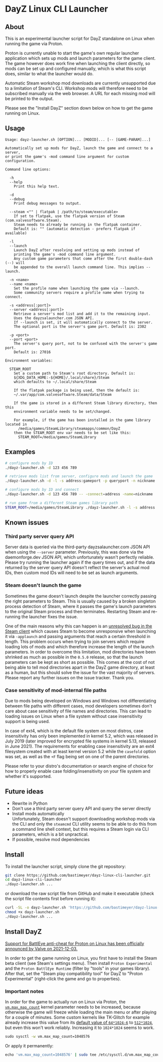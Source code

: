 DayZ Linux CLI Launcher
====

## About

This is an experimental launcher script for DayZ standalone on Linux when running the game via Proton.

Proton is currently unable to start the game's own regular launcher application which sets up mods and launch parameters for the game client. The game however does work fine when launching the client directly, so mods can be set up and configured manually, which is what this script does, similar to what the launcher would do.

Automatic Steam workshop mod downloads are currently unsupported due to a limitation of Steam's CLI. Workshop mods will therefore need to be subscribed manually via the web browser. A URL for each missing mod will be printed to the output.

Please see the "Install DayZ" section down below on how to get the game running on Linux.

## Usage

```
Usage: dayz-launcher.sh [OPTION]... [MODID]... [-- [GAME-PARAM]...]

Automatically set up mods for DayZ, launch the game and connect to a server,
or print the game's -mod command line argument for custom configuration.

Command line options:

  -h
  --help
    Print this help text.

  -d
  --debug
    Print debug messages to output.

  --steam <"" | flatpak | /path/to/steam/executable>
    If set to flatpak, use the flatpak version of Steam (com.valvesoftware.Steam).
    Steam needs to already be running in the flatpak container.
    Default is: "" (automatic detection - prefers flatpak if available)

  -l
  --launch
    Launch DayZ after resolving and setting up mods instead of
    printing the game's -mod command line argument.
    Any custom game parameters that come after the first double-dash (--) will
    be appended to the overall launch command line. This implies --launch.

  -n <name>
  --name <name>
    Set the profile name when launching the game via --launch.
    Some community servers require a profile name when trying to connect.

  -s <address[:port]>
  --server <address[:port]>
    Retrieve a server's mod list and add it to the remaining input.
    Uses the dayzsalauncher.com JSON API.
    If --launch is set, it will automatically connect to the server.
    The optional port is the server's game port. Default is: 2302

  -p <port>
  --port <port>
    The server's query port, not to be confused with the server's game port.
    Default is: 27016

Environment variables:

  STEAM_ROOT
    Set a custom path to Steam's root directory. Default is:
    ${XDG_DATA_HOME:-${HOME}/.local/share}/Steam
    which defaults to ~/.local/share/Steam

    If the flatpak package is being used, then the default is:
    ~/.var/app/com.valvesoftware.Steam/data/Steam

    If the game is stored in a different Steam library directory, then this
    environment variable needs to be set/changed.

    For example, if the game has been installed in the game library located in
      /media/games/SteamLibrary/steamapps/common/DayZ
    then the STEAM_ROOT env var needs to be set like this:
      STEAM_ROOT=/media/games/SteamLibrary
```

## Examples

```sh
# configure mods by ID
./dayz-launcher.sh -d 123 456 789

# retrieve mods list from server, configure mods and launch the game
./dayz-launcher.sh -d -l -s address:gameport -p queryport -n nickname

# configure mods by ID and connect
./dayz-launcher.sh -d 123 456 789 -- -connect=address -name=nickname

# run game from a different Steam games library path
STEAM_ROOT=/media/games/SteamLibrary ./dayz-launcher.sh -l -s address
```

## Known issues

### Third party server query API

Server data is queried via the third-party dayzsalauncher.com JSON API when using the `--server` parameter. Previously, this was done via the daemonforge.dev JSON API, which unfortunately wasn't perfectly reliable. Please try running the launcher again if the query times out, and if the data returned by the server query API doesn't reflect the server's actual mod IDs, then custom mod IDs will need to be set as launch arguments.

### Steam doesn't launch the game

Sometimes the game doesn't launch despite the launcher correctly passing the right parameters to Steam. This is usually caused by a broken singleton process detection of Steam, where it passes the game's launch parameters to the original Steam process and then terminates. Restarting Steam and re-running the launcher fixes the issue.

One of the main reasons why this can happen is an [unresolved bug in the Steam client](https://github.com/ValveSoftware/steam-for-linux/issues/5753) which causes Steam to become unresponsive when launching it via `-applaunch` and passing arguments that reach a certain threshold in length. This problem occurs when trying to join servers which require loading lots of mods and which therefore increase the length of the launch parameters. In order to overcome this limitation, mod directories have been shrinked as much as possible in the `0.5.0` release, so that the launch parameters can be kept as short as possible. This comes at the cost of not being able to tell mod directories apart in the DayZ game directory, at least as a human, but this should solve the issue for the vast majority of servers. Please report any further issues on the issue tracker. Thank you.

### Case sensitivity of mod-internal file paths

Due to mods being developed on Windows and Windows not differentiating between file paths with different cases, mod developers sometimes don't care about case sensitivity of file names and directories. This can lead to loading issues on Linux when a file system without case insensitivity support is being used.

In case of ext4, which is the default file system on most distros, case insensitivity has only been implemented in kernel 5.2, which was released in July 2019 (later improved for encrypted file systems in kernel 5.13, released in June 2021). The requirements for enabling case insensitivity are an ext4 filesystem created with at least kernel version 5.2 while the `casefold` option was set, as well as the `+F` flag being set on one of the parent directories.

Please refer to your distro's documentation or search engine of choice for how to properly enable case folding/insensitivity on your file system and whether it's supported.

## Future ideas

- Rewrite in Python
- Don't use a third party server query API and query the server directly
- Install mods automatically  
  Unfortunately, Steam doesn't support downloading workshop mods via the CLI and only the `steamcmd` CLI utility seems to be able to do this from a command line shell context, but this requires a Steam login via CLI parameters, which is a bit unpractical.
- If possible, resolve mod dependencies

## Install

To install the launcher script, simply clone the git repository:

```sh
git clone https://github.com/bastimeyer/dayz-linux-cli-launcher.git
cd dayz-linux-cli-launcher
./dayz-launcher.sh ...
```

or download the raw script file from GitHub and make it executable (check the script file contents first before running it):

```sh
curl -SL -o dayz-launcher.sh 'https://github.com/bastimeyer/dayz-linux-cli-launcher/raw/master/dayz-launcher.sh'
chmod +x dayz-launcher.sh
./dayz-launcher.sh ...
```

## Install DayZ

[Support for BattlEye anti-cheat for Proton on Linux has been officially announced by Valve on 2021-12-03.][battleye-announcement]

In order to get the game running on Linux, you first have to install the Steam beta client (see Steam's settings menu). Then install `Proton Experimental` and the `Proton BattlEye Runtime` (filter by "tools" in your games library). After that, set the "Steam play compatibility tool" for DayZ to "Proton Experimental" (right-click the game and go to properties).

### Important notes

In order for the game to actually run on Linux via Proton, the [`vm.max_map_count`][vm.max_map_count] kernel parameter needs to be increased, because otherwise the game will freeze while loading the main menu or after playing for a couple of minutes. Some custom kernels like TK-Glitch for example already increase this value from its [default value of `64*1024-6`][vm.max_map_count-default] to [`512*1024`][tkg-kernel-patch], but even this won't work reliably. Increasing it to `1024*1024` seems to work.

```sh
​sudo sysctl -w vm.max_map_count=1048576
```

Or apply it permanently:

```sh
​echo 'vm.max_map_count=1048576' | sudo tee /etc/sysctl.d/vm.max_map_count.conf
```


  [battleye-announcement]: https://store.steampowered.com/news/group/4145017/view/3104663180636096966
  [vm.max_map_count]: https://github.com/torvalds/linux/blob/v5.15/Documentation/admin-guide/sysctl/vm.rst#max_map_count
  [vm.max_map_count-default]: https://github.com/torvalds/linux/blob/v5.15/include/linux/mm.h#L185-L202
  [tkg-kernel-patch]: https://github.com/Frogging-Family/linux-tkg/blob/db405096bd7fb52656fc53f7c5ee87e7fe2f99c9/linux-tkg-patches/5.15/0003-glitched-base.patch#L477-L534
